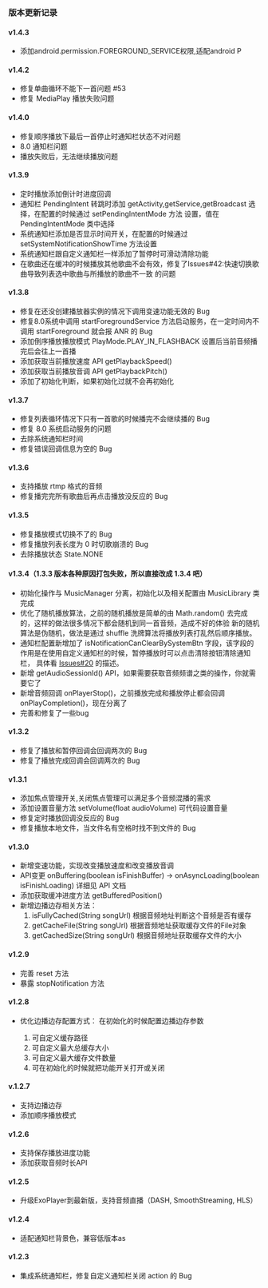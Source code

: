 ### 版本更新记录

#### v1.4.3
- 添加android.permission.FOREGROUND_SERVICE权限,适配android P

#### v1.4.2
- 修复单曲循环不能下一首问题 #53
- 修复 MediaPlay 播放失败问题

#### v1.4.0
- 修复顺序播放下最后一首停止时通知栏状态不对问题
- 8.0 通知栏问题
- 播放失败后，无法继续播放问题

#### v1.3.9
- 定时播放添加倒计时进度回调
- 通知栏 PendingIntent 转跳时添加 getActivity,getService,getBroadcast 选择，在配置的时候通过 setPendingIntentMode 方法
设置，值在 PendingIntentMode 类中选择
- 系统通知栏添加是否显示时间开关，在配置的时候通过 setSystemNotificationShowTime 方法设置
- 系统通知栏跟自定义通知栏一样添加了暂停时可滑动清除功能
- 在歌曲还在缓冲的时候播放其他歌曲不会有效，修复了Issues#42:快速切换歌曲导致列表选中歌曲与所播放的歌曲不一致 的问题


#### v1.3.8
- 修复在还没创建播放器实例的情况下调用变速功能无效的 Bug
- 修复8.0系统中调用 startForegroundService 方法启动服务，在一定时间内不调用 startForeground 就会报 ANR 的 Bug
- 添加倒序播放播放模式 PlayMode.PLAY_IN_FLASHBACK 设置后当前音频播完后会往上一首播
- 添加获取当前播放速度 API getPlaybackSpeed()
- 添加获取当前播放音调 API getPlaybackPitch()
- 添加了初始化判断，如果初始化过就不会再初始化


#### v1.3.7
- 修复列表循环情况下只有一首歌的时候播完不会继续播的 Bug
- 修复 8.0 系统启动服务的问题
- 去除系统通知栏时间
- 修复错误回调信息为空的 Bug


#### v1.3.6
- 支持播放 rtmp 格式的音频
- 修复播完完所有歌曲后再点击播放没反应的 Bug


#### v1.3.5
- 修复播放模式切换不了的 Bug
- 修复播放列表长度为 0 时切歌崩溃的 Bug
- 去除播放状态 State.NONE

#### v1.3.4（1.3.3 版本各种原因打包失败，所以直接改成 1.3.4 吧）
- 初始化操作与 MusicManager 分离，初始化以及相关配置由 MusicLibrary 类完成
- 优化了随机播放算法，之前的随机播放是简单的由 Math.random() 去完成的，这样的做法很多情况下都会随机到同一首音频，造成不好的体验
新的随机算法是伪随机，做法是通过 shuffle 洗牌算法将播放列表打乱然后顺序播放。
- 通知栏配置新增加了 isNotificationCanClearBySystemBtn 字段，该字段的作用是在使用自定义通知栏的时候，暂停播放时可以点击清除按钮清除通知栏，
具体看 [Issues#20](https://github.com/lizixian18/MusicLibrary/issues/20) 的描述。
- 新增 getAudioSessionId() API，如果需要获取音频频谱之类的操作，你就需要它了
- 新增音频回调 onPlayerStop()，之前播放完成和播放停止都会回调 onPlayCompletion()，现在分离了
- 完善和修复了一些bug


#### v1.3.2 
- 修复了播放和暂停回调会回调两次的 Bug
- 修复了播放完成回调会回调两次的 Bug

#### v1.3.1  
 
 - 添加焦点管理开关,关闭焦点管理可以满足多个音频混播的需求
 - 添加设置音量方法 setVolume(float audioVolume) 可代码设置音量
 - 修复定时播放回调没反应的 Bug
 - 修复播放本地文件，当文件名有空格时找不到文件的 Bug
 
#### v1.3.0

- 新增变速功能，实现改变播放速度和改变播放音调
- API变更 onBuffering(boolean isFinishBuffer) -> onAsyncLoading(boolean isFinishLoading) 详细见 API 文档
- 添加获取缓冲进度方法 getBufferedPosition()
- 新增边播边存相关方法：
  1. isFullyCached(String songUrl) 根据音频地址判断这个音频是否有缓存
  2. getCacheFile(String songUrl) 根据音频地址获取缓存文件的File对象
  3. getCachedSize(String songUrl) 根据音频地址获取缓存文件的大小
  
#### v1.2.9

- 完善 reset 方法
- 暴露 stopNotification 方法
 
#### v1.2.8

- 优化边播边存配置方式：
  在初始化的时候配置边播边存参数

  1. 可自定义缓存路径
  2. 可自定义最大总缓存大小
  3. 可自定义最大缓存文件数量
  4. 可在初始化的时候就把功能开关打开或关闭
  
#### v.1.2.7

- 支持边播边存
- 添加顺序播放模式

#### v1.2.6

- 支持保存播放进度功能
- 添加获取音频时长API

#### v1.2.5

- 升级ExoPlayer到最新版，支持音频直播（DASH, SmoothStreaming, HLS）


#### v1.2.4

- 适配通知栏背景色，兼容低版本as

#### v1.2.3

- 集成系统通知栏，修复自定义通知栏关闭 action 的 Bug
